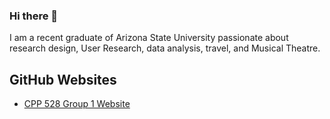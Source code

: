### Hi there 👋

  I am a recent graduate of Arizona State University passionate about research design, User Research, data analysis, travel, and Musical Theatre.

## GitHub Websites

  - [CPP 528 Group 1 Website](https://r-class.github.io/cpp-528-fall-2021-group-01/)


<!--
**ekmcintyre/ekmcintyre** is a ✨ _special_ ✨ repository because its `README.md` (this file) appears on your GitHub profile.

Here are some ideas to get you started:

- 🔭 I’m currently working on ...
- 🌱 I’m currently learning ...
- 👯 I’m looking to collaborate on ...
- 🤔 I’m looking for help with ...
- 💬 Ask me about ...
- 📫 How to reach me: ...
- 😄 Pronouns: ...
- ⚡ Fun fact: ...


Link to with instructions to create, remove, and edit this README file: https://docs.github.com/en/account-and-profile/setting-up-and-managing-your-github-profile/customizing-your-profile/managing-your-profile-readme#adding-a-profile-readme 
-->
